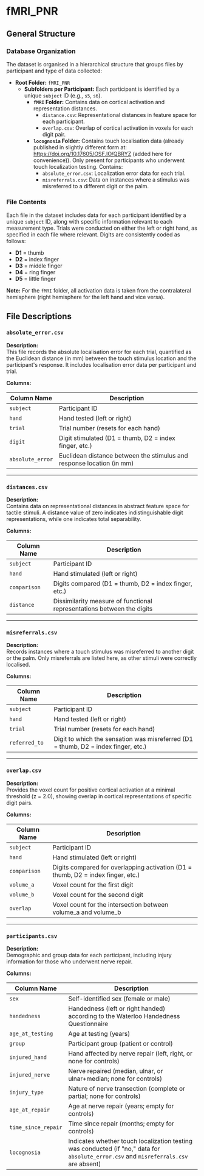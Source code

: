 # fMRI_PNR

## General Structure

### Database Organization

The dataset is organised in a hierarchical structure that groups files by participant and type of data collected:

- **Root Folder:** `fMRI_PNR`
  - **Subfolders per Participant:** Each participant is identified by a unique `subject` ID (e.g., `s5`, `s6`).
    - **`fMRI` Folder:** Contains data on cortical activation and representation distances.
      - `distance.csv`: Representational distances in feature space for each participant.
      - `overlap.csv`: Overlap of cortical activation in voxels for each digit pair.
    - **`locognosia` Folder:** Contains touch localisation data (already published in slightly different form at: https://doi.org/10.17605/OSF.IO/QBRYZ (added here for convenience)). Only present for participants who underwent touch localization testing. Contains:
      - `absolute_error.csv`: Localization error data for each trial.
      - `misreferrals.csv`: Data on instances where a stimulus was misreferred to a different digit or the palm.

### File Contents

Each file in the dataset includes data for each participant identified by a unique `subject` ID, along with specific information relevant to each measurement type. Trials were conducted on either the left or right hand, as specified in each file where relevant. Digits are consistently coded as follows:

- **D1** = thumb  
- **D2** = index finger  
- **D3** = middle finger  
- **D4** = ring finger  
- **D5** = little finger  

**Note:** For the `fMRI` folder, all activation data is taken from the contralateral hemisphere (right hemisphere for the left hand and vice versa).

## File Descriptions

### `absolute_error.csv`

**Description:**  
This file records the absolute localisation error for each trial, quantified as the Euclidean distance (in mm) between the touch stimulus location and the participant's response. It includes localisation error data per participant and trial.

**Columns:**

| Column Name      | Description                                                  |
| ---------------- | ------------------------------------------------------------ |
| `subject`        | Participant ID                                               |
| `hand`           | Hand tested (left or right)                                  |
| `trial`          | Trial number (resets for each hand)                          |
| `digit`          | Digit stimulated (D1 = thumb, D2 = index finger, etc.)       |
| `absolute_error` | Euclidean distance between the stimulus and response location (in mm) |

---

### `distances.csv`

**Description:**  
Contains data on representational distances in abstract feature space for tactile stimuli. A distance value of zero indicates indistinguishable digit representations, while one indicates total separability.

**Columns:**

| Column Name  | Description                                                  |
| ------------ | ------------------------------------------------------------ |
| `subject`    | Participant ID                                               |
| `hand`       | Hand stimulated (left or right)                              |
| `comparison` | Digits compared (D1 = thumb, D2 = index finger, etc.)        |
| `distance`   | Dissimilarity measure of functional representations between the digits |

---

### `misreferrals.csv`

**Description:**  
Records instances where a touch stimulus was misreferred to another digit or the palm. Only misreferrals are listed here, as other stimuli were correctly localised.

**Columns:**

| Column Name   | Description                                                  |
| ------------- | ------------------------------------------------------------ |
| `subject`     | Participant ID                                               |
| `hand`        | Hand tested (left or right)                                  |
| `trial`       | Trial number (resets for each hand)                          |
| `referred_to` | Digit to which the sensation was misreferred (D1 = thumb, D2 = index finger, etc.) |

---

### `overlap.csv`

**Description:**  
Provides the voxel count for positive cortical activation at a minimal threshold (z = 2.0), showing overlap in cortical representations of specific digit pairs.

**Columns:**

| Column Name  | Description                                                  |
| ------------ | ------------------------------------------------------------ |
| `subject`    | Participant ID                                               |
| `hand`       | Hand stimulated (left or right)                              |
| `comparison` | Digits compared for overlapping activation (D1 = thumb, D2 = index finger, etc.) |
| `volume_a`   | Voxel count for the first digit                              |
| `volume_b`   | Voxel count for the second digit                             |
| `overlap`    | Voxel count for the intersection between volume_a and volume_b |

---

### `participants.csv`

**Description:**  
Demographic and group data for each participant, including injury information for those who underwent nerve repair.

**Columns:**

| Column Name         | Description                                                  |
| ------------------- | ------------------------------------------------------------ |
| `sex`               | Self-identified sex (female or male)                         |
| `handedness`        | Handedness (left or right handed) according to the Waterloo Handedness Questionnaire |
| `age_at_testing`    | Age at testing (years)                                       |
| `group`             | Participant group (patient or control)                       |
| `injured_hand`      | Hand affected by nerve repair (left, right, or none for controls) |
| `injured_nerve`     | Nerve repaired (median, ulnar, or ulnar+median; none for controls) |
| `injury_type`       | Nature of nerve transection (complete or partial; none for controls) |
| `age_at_repair`     | Age at nerve repair (years; empty for controls)              |
| `time_since_repair` | Time since repair (months; empty for controls)               |
| `locognosia`        | Indicates whether touch localization testing was conducted (if "no," data for `absolute_error.csv` and `misreferrals.csv` are absent) |
